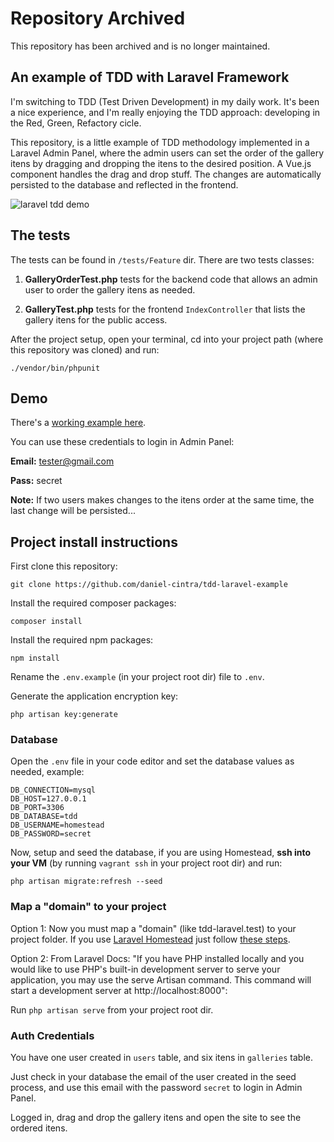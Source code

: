 # Repository Archived

This repository has been archived and is no longer maintained.

## An example of TDD with Laravel Framework

I'm switching to TDD (Test Driven Development) in my daily work. It's been a nice experience, and I'm really enjoying the TDD approach: developing in the Red, Green, Refactory cicle.

This repository, is a little example of TDD methodology implemented in a Laravel Admin Panel, where the admin users can set the order of the gallery itens by dragging and dropping the itens to the desired position. A Vue.js component handles the drag and drop stuff. The changes are automatically persisted to the database and reflected in the frontend.

![laravel tdd demo](https://github.com/daniel-cintra/tdd-laravel-example/blob/master/demo-screencast/tdd-laravel.gif)

## The tests

The tests can be found in `/tests/Feature` dir. There are two tests classes:

1. **GalleryOrderTest.php** tests for the backend code that allows an admin user to order the gallery itens as needed.

2. **GalleryTest.php** tests for the frontend `IndexController` that lists the gallery itens for the public access.

After the project setup, open your terminal, cd into your project path (where this repository was cloned) and run:

`./vendor/bin/phpunit`

## Demo

There's a [working example here](https://tdd-laravel-example.danielcintra.site/). 

You can use these credentials to login in Admin Panel:

**Email:** tester@gmail.com

**Pass:** secret

**Note:** If two users makes changes to the itens order at the same time, the last change will be persisted...

## Project install instructions

First clone this repository:

`git clone https://github.com/daniel-cintra/tdd-laravel-example`

Install the required composer packages:

`composer install`

Install the required npm packages:

`npm install`

Rename the `.env.example` (in your project root dir) file to `.env`. 

Generate the application encryption key:

`php artisan key:generate`

### Database

Open the `.env` file in your code editor and set the database values as needed, example:

```
DB_CONNECTION=mysql
DB_HOST=127.0.0.1
DB_PORT=3306
DB_DATABASE=tdd
DB_USERNAME=homestead
DB_PASSWORD=secret
```

Now, setup and seed the database, if you are using Homestead, **ssh into your VM** (by running `vagrant ssh` in your project root dir) and run:

`php artisan migrate:refresh --seed`

### Map a "domain" to your project

Option 1: Now you must map a "domain" (like tdd-laravel.test) to your project folder. If you use [Laravel Homestead](https://laravel.com/docs/5.6/homestead) just follow [these steps](https://laravel.com/docs/5.6/homestead#adding-additional-sites).

Option 2: From Laravel Docs: "If you have PHP installed locally and you would like to use PHP's built-in development server to serve your application, you may use the serve Artisan command. This command will start a development server at http://localhost:8000":

Run `php artisan serve` from your project root dir.

### Auth Credentials

You have one user created in `users` table, and six itens in `galleries` table.

Just check in your database the email of the user created in the seed process, and use this email with the password `secret` to login in Admin Panel.

Logged in, drag and drop the gallery itens and open the site to see the ordered itens.

